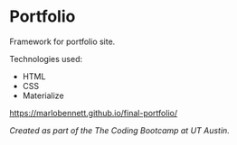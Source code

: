 # Portfolio

Framework for portfolio site.

Technologies used:

* HTML
* CSS
* Materialize

https://marlobennett.github.io/final-portfolio/

*Created as part of the The Coding Bootcamp at UT Austin.*